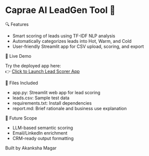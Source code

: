# Caprae AI LeadGen Tool 🚀

 🔍 Features
- Smart scoring of leads using TF-IDF NLP analysis
- Automatically categorizes leads into  Hot,  Warm, and  Cold
- User-friendly Streamlit app for CSV upload, scoring, and export

🚀 Live Demo

Try the deployed app here:  
👉 [Click to Launch Lead Scorer App]((https://leadgentool-57qua3uoyz4tp9gxhxavv3.streamlit.app/))

 📁 Files Included
- app.py: Streamlit web app for lead scoring 
- leads.csv: Sample test data
- requirements.txt: Install dependencies 
- report.md: Brief rationale and business use explanation

 🧠 Future Scope
- LLM-based semantic scoring
- Email/LinkedIn enrichment
- CRM-ready output formatting

Built by Akanksha Magar

